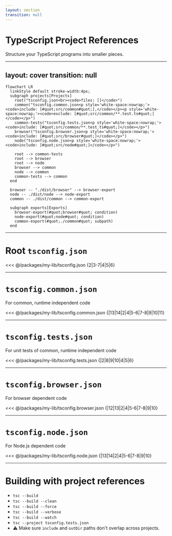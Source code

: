 ```yaml
---
layout: section
transition: null
---
```


# TypeScript Project References

Structure your TypeScript programs into smaller pieces.

<!--
Next up - I want to talk about a TypeScript feature called "project references".

Show of hands, who here has heard about them?

Who has used them?

They're a way to "Structure your TypeScript programs into smaller pieces."

Available since TypeScript 3.0 (July, 2018 ~ 7 years)

https://www.typescriptlang.org/docs/handbook/project-references.html

-->

---
layout: cover
transition: null
---

<style>
marker {
  transform: scale(2);
}
</style>

```mermaid { 'themeVariables': { 'fontFamily': 'Lexend Deca', 'fontSize': '28px', 'primaryColor': '#BB2528', 'primaryTextColor': '#fff', 'primaryBorderColor': '#00ed64', 'lineColor': '#00ed64', 'secondaryColor': '#00684a', 'tertiaryColor': '#023430', 'clusterBkg': '#001e2b', 'edgeLabelBackground': '#001e2b', 'nodeBorder': '#00ed64' } }
flowchart LR
  linkStyle default stroke-width:4px;
  subgraph projects[Projects]
    root("tsconfig.json<br><code>files: []</code>")
    common("tsconfig.common.json<p style='white-space:nowrap;'><code>include: [#quot;src/common#quot;],</code></p><p style='white-space:nowrap;'><code>exclude: [#quot;src/common/**.test.ts#quot;]</code></p>")
    common-tests("tsconfig.tests.json<p style='white-space:nowrap;'><code>include: [#quot;src/common/**.test.ts#quot;]</code></p>")
    browser("tsconfig.browser.json<p style='white-space:nowrap;'><code>include: [#quot;src/browser#quot;]</code></p>")
    node("tsconfig.node.json<p style='white-space:nowrap;'><code>include: [#quot;src/node#quot;]</code></p>")

    root --> common-tests
    root --> browser
    root --> node
    browser --> common
    node --> common
    common-tests --> common
  end

  browser -- "./dist/browser" --> browser-export
  node -- ./dist/node --> node-export
  common -- ./dist/common --> common-export

  subgraph exports[Exports]
    browser-export(#quot;browser#quot; condition)
    node-export(#quot;node#quot; condition)
    common-export(#quot;./common#quot; subpath)
  end
```

<!--

-->

---

# Root `tsconfig.json`

<<< @/packages/my-lib/tsconfig.json {2|3-7|4|5|6}

---

# `tsconfig.common.json`

For common, runtime independent code

<<< @/packages/my-lib/tsconfig.common.json {|13|14|2|4|5-6|7-8|9|10|11}

---

# `tsconfig.tests.json`

For unit tests of common, runtime independent code

<<< @/packages/my-lib/tsconfig.tests.json {|2|8|9|10|4|5|6}

---

# `tsconfig.browser.json`

For browser dependent code

<<< @/packages/my-lib/tsconfig.browser.json {|12|13|2|4|5-6|7-8|9|10}

<!-- Technically, we could use "bundler" for `moduleResolution` here -->

---

# `tsconfig.node.json`

For Node.js dependent code

<<< @/packages/my-lib/tsconfig.node.json {|13|14|2|4|5-6|7-8|9|10}

---

# Building with project references

<v-clicks>

- `tsc --build`
- `tsc --build --clean`
- `tsc --build --force`
- `tsc --build --verbose`
- `tsc --build --watch`
- `tsc --project tsconfig.tests.json`
- ⚠️ Make sure `include` and `outDir` paths don't overlap across projects.
</v-clicks>
